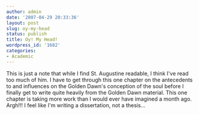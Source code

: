 ```yaml
---
author: admin
date: '2007-04-29 20:33:36'
layout: post
slug: oy-my-head
status: publish
title: Oy! My Head!
wordpress_id: '1682'
categories:
- Academic
---
```


This is just a note that while I find St. Augustine readable, I think
I've read too much of him. I have to get through this one chapter on the
antecedents to and influences on the Golden Dawn's conception of the
soul before I finally get to write quite heavily from the Golden Dawn
material. This one chapter is taking more work than I would ever have
imagined a month ago. Argh!!! I feel like I'm writing a dissertation,
not a thesis...
